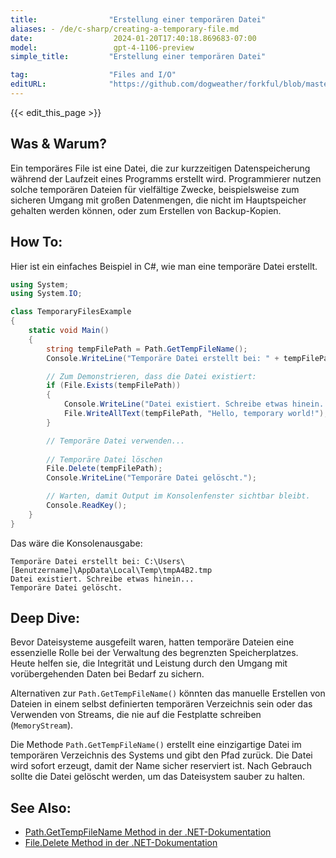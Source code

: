 ```yaml
---
title:                "Erstellung einer temporären Datei"
aliases: - /de/c-sharp/creating-a-temporary-file.md
date:                  2024-01-20T17:40:18.869683-07:00
model:                 gpt-4-1106-preview
simple_title:         "Erstellung einer temporären Datei"

tag:                  "Files and I/O"
editURL:              "https://github.com/dogweather/forkful/blob/master/content/de/c-sharp/creating-a-temporary-file.md"
---
```


{{< edit_this_page >}}

## Was & Warum?
Ein temporäres File ist eine Datei, die zur kurzzeitigen Datenspeicherung während der Laufzeit eines Programms erstellt wird. Programmierer nutzen solche temporären Dateien für vielfältige Zwecke, beispielsweise zum sicheren Umgang mit großen Datenmengen, die nicht im Hauptspeicher gehalten werden können, oder zum Erstellen von Backup-Kopien.

## How To:
Hier ist ein einfaches Beispiel in C#, wie man eine temporäre Datei erstellt.

```csharp
using System;
using System.IO;

class TemporaryFilesExample
{
    static void Main()
    {
        string tempFilePath = Path.GetTempFileName();
        Console.WriteLine("Temporäre Datei erstellt bei: " + tempFilePath);

        // Zum Demonstrieren, dass die Datei existiert:
        if (File.Exists(tempFilePath))
        {
            Console.WriteLine("Datei existiert. Schreibe etwas hinein...");
            File.WriteAllText(tempFilePath, "Hello, temporary world!");
        }

        // Temporäre Datei verwenden...
        
        // Temporäre Datei löschen
        File.Delete(tempFilePath);
        Console.WriteLine("Temporäre Datei gelöscht.");

        // Warten, damit Output im Konsolenfenster sichtbar bleibt.
        Console.ReadKey();
    }
}
```

Das wäre die Konsolenausgabe:
```
Temporäre Datei erstellt bei: C:\Users\[Benutzername]\AppData\Local\Temp\tmpA4B2.tmp
Datei existiert. Schreibe etwas hinein...
Temporäre Datei gelöscht.
```

## Deep Dive:
Bevor Dateisysteme ausgefeilt waren, hatten temporäre Dateien eine essenzielle Rolle bei der Verwaltung des begrenzten Speicherplatzes. Heute helfen sie, die Integrität und Leistung durch den Umgang mit vorübergehenden Daten bei Bedarf zu sichern.

Alternativen zur `Path.GetTempFileName()` könnten das manuelle Erstellen von Dateien in einem selbst definierten temporären Verzeichnis sein oder das Verwenden von Streams, die nie auf die Festplatte schreiben (`MemoryStream`).

Die Methode `Path.GetTempFileName()` erstellt eine einzigartige Datei im temporären Verzeichnis des Systems und gibt den Pfad zurück. Die Datei wird sofort erzeugt, damit der Name sicher reserviert ist. Nach Gebrauch sollte die Datei gelöscht werden, um das Dateisystem sauber zu halten.

## See Also:
- [Path.GetTempFileName Method in der .NET-Dokumentation](https://docs.microsoft.com/de-de/dotnet/api/system.io.path.gettempfilename)
- [File.Delete Method in der .NET-Dokumentation](https://docs.microsoft.com/de-de/dotnet/api/system.io.file.delete)
